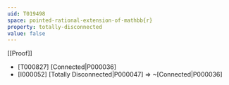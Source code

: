 ```yaml
---
uid: T019498
space: pointed-rational-extension-of-mathbb{r}
property: totally-disconnected
value: false
---
```

[[Proof]]

* [T000827] [Connected|P000036]
* [I000052] [Totally Disconnected|P000047] => ~[Connected|P000036]

